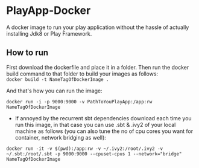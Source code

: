 # PlayApp-Docker
A docker image to run your play application without the hassle of actually installing Jdk8 or Play Framework. 

## How to run

First download the dockerfile and place it in a folder. Then run the docker build command to that folder to build your images as follows: <br />
 `docker build -t NameTagOfDockerImage .`
 
 And that's how you can run the image:

 `docker run -i -p 9000:9000 -v PathToYouPlayApp:/app:rw NameTagOfDockerImage`
 
  - If annoyed by the recurrent sbt dependencies download each time you run this image, in that case you can use .sbt & .ivy2 of your local machine as follows (you can also tune the no of cpu cores you want for container, network bridging as well):
  
  `docker run -it -v $(pwd):/app:rw -v ~/.ivy2:/root/.ivy2 -v ~/.sbt:/root/.sbt -p 9000:9000 --cpuset-cpus 1 --network="bridge" NameTagOfDockerImage` 
